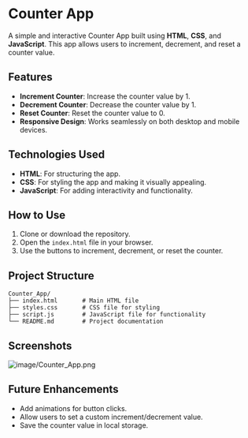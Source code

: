 # Counter App

A simple and interactive Counter App built using **HTML**, **CSS**, and **JavaScript**. This app allows users to increment, decrement, and reset a counter value.

## Features

- **Increment Counter**: Increase the counter value by 1.
- **Decrement Counter**: Decrease the counter value by 1.
- **Reset Counter**: Reset the counter value to 0.
- **Responsive Design**: Works seamlessly on both desktop and mobile devices.

## Technologies Used

- **HTML**: For structuring the app.
- **CSS**: For styling the app and making it visually appealing.
- **JavaScript**: For adding interactivity and functionality.

## How to Use

1. Clone or download the repository.
2. Open the `index.html` file in your browser.
3. Use the buttons to increment, decrement, or reset the counter.

## Project Structure

```
Counter_App/
├── index.html       # Main HTML file
├── styles.css       # CSS file for styling
├── script.js        # JavaScript file for functionality
└── README.md        # Project documentation
```

## Screenshots

![image/Counter_App.png](path/to/screenshot.png)

## Future Enhancements

- Add animations for button clicks.
- Allow users to set a custom increment/decrement value.
- Save the counter value in local storage.
